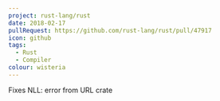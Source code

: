 ```yaml
---
project: rust-lang/rust
date: 2018-02-17
pullRequest: https://github.com/rust-lang/rust/pull/47917
icon: github
tags:
  - Rust
  - Compiler
colour: wisteria
---
```

Fixes NLL: error from URL crate
